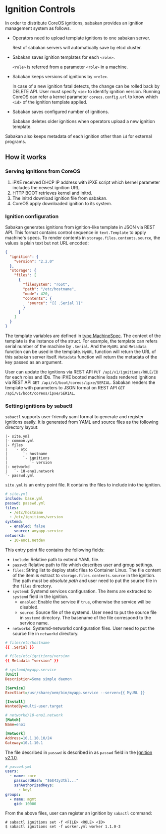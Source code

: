 Ignition Controls
=================

In order to distribute CoreOS ignitions, sabakan provides an ignition management system as follows.

* Operators need to upload template ignitions to one sabakan server.

    Rest of sabakan servers will automatically save by etcd cluster.

* Sabakan saves ignition templates for each `<role>`.

    `<role>` is referred from a parameter `<role>` in a machine.

* Sabakan keeps versions of ignitions by `<role>`.

    In case of a new ignition fatal detects, the change can be rolled back by DELETE API.
    User must specify `<id>` to identify ignition version.
    Running CoreOS can refer a kernel parameter `coreos.config.url` to know which `<id>` of the ignition template applied.

* Sabakan saves configured number of ignitions.

    Sabakan deletes older ignitions when operators upload a new ignition template.

Sabakan also keeps metadata of each ignition other than `id` for external programs.

How it works
------------

### Serving ignitions from CoreOS

1. iPXE received DHCP IP address with iPXE script which kernel parameter includes the newest ignition URL.
2. HTTP BOOT retrieves kernel and initrd. 
3. The initrd download ignition file from sabakan.
4. CoreOS apply downloaded ignition to its system.

### Ignition configuration

Sabakan generates ignitions from ignition-like template in JSON via REST API.
This format contains control sequence in `text.Template` to apply machine's specs.
To render contents in `storage.files.contents.source`, the values is plain text
but not URL encoded:

```json
{
  "ignition": {
    "version": "2.2.0"
  },
  "storage": {
    "files": [
      {
        "filesystem": "root",
        "path": "/etc/hostname",
        "mode": 420,
        "contents": {
          "source": "{{ .Serial }}"
        }
      }
    ]
  }
}
```

The template variables are defined in [type MachineSpec][].
The context of the template is the instance of the struct.
For example, the template can refers serial number of the machine by `.Serial`.
And the `MyURL` and `Metadata` function can be used in the template.
`MyURL` function will return the URL of this sabakan server itself.
`Metadata` function will return the metadata of the key passed as an argument.

User can update the ignitions via REST API `PUT /api/v1/ignitions/ROLE/ID` for each roles and IDs.
The iPXE booted machine loads rendered ignitions via REST API `GET /api/v1/boot/coreos/ipxe/SERIAL`.
Sabakan renders the template with parameters to JSON format on REST API `GET /api/v1/boot/coreos/ipxe/SERIAL`.

### Setting ignitions by sabactl

`sabactl` supports user-friendly yaml format to generate and register ignitions easily.
It is generated from YAML and source files as the following directory layout:

```text
|- site.yml
|- common.yml
|- files
|   `- etc
|       `- hostname
|       `- ignitions
|          `- version
|- networkd
|   `- 10-eno1.network
`- passwd.yml
```

`site.yml` is an entry point file.  It contains the files to include into the ignition.

```yaml
# site.yml
include: base.yml
passwd: passwd.yml
files:
  - /etc/hostname
  - /etc/ignitions/version
systemd:
  - enabled: false
    source: amyapp.service
networkd:
  - 10-eno1.netdev
```

This entry point file contains the following fields:

- `include`: Relative path to extend YAML file.
- `passwd`: Relative path to file which describes user and group settings.
- `files`: String list to deploy static files to Container Linux.
The file content of the item is extract to `storage.files.contents.source` in the ignition.
The path must be *absolute path* and user need to put the source file in the `files` directory.
- `systemd`: Systemd services configuration.  The items are extracted to `systemd` field in the ignition.
    - `enabled`: Enable the service if `true`, otherwise the service will be disabled.
    - `source`: Source file of the systemd.  User need to put the source file in `systemd` directory.
      The basename of the file correspond to the service name.
- `networkd`: Systemd-networkd configuration files.  User need to put the source file in `networkd` directory.

```conf
# files/etc/hostname
{{ .Serial }}
```

```conf
# files/etc/ignitions/version
{{ Metadata "version" }}
```

```ini
# systemd/myapp.service
[Unit]
Description=Some simple daemon

[Service]
ExecStart=/usr/share/oem/bin/myapp.service --server={{ MyURL }}

[Install]
WantedBy=multi-user.target
```

```ini
# networkd/10-eno1.network
[Match]
Name=eno1

[Network]
Address=10.1.10.10/24
Gateway=10.1.10.1
```

The file described in `passwd` is described in as `passwd` field in the
[Ignition v2.1.0](https://coreos.com/ignition/docs/latest/configuration-v2_1.html).

```yaml
# passwd.yml
users:
  - name: core
    passwordHash: "$6$43y3tkl..."
    sshAuthorizedKeys:
      - key1
groups:
  - name: mgmt
    gid: 10000
```

From the above files, user can register an ignition by `sabactl` command:

```console
# sabactl ignitions set -f <FILE> <ROLE> <ID>
$ sabactl ignitions set -f worker.yml worker 1.1.0-3
```

[type MachineSpec]: https://godoc.org/github.com/cybozu-go/sabakan#MachineSpec
